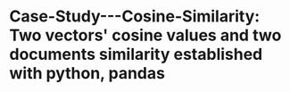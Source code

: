 # Case-Study---Cosine-Similarity: Two vectors' cosine values and two documents similarity established with python, pandas 
